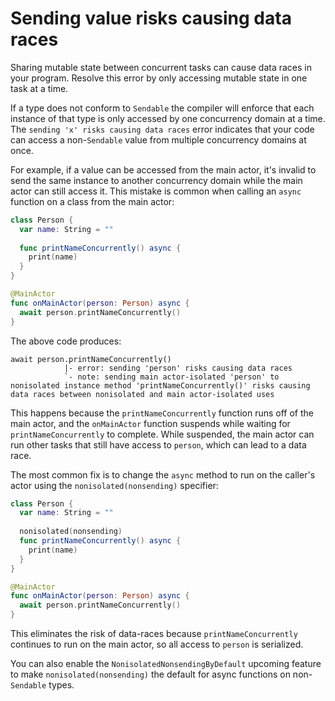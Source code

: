 # Sending value risks causing data races

Sharing mutable state between concurrent tasks can cause data races in your program. Resolve this error by only accessing mutable state in one task at a time.

If a type does not conform to `Sendable` the compiler will enforce that each instance of that type is only accessed by one concurrency domain at a time. The `sending 'x' risks causing data races` error indicates that your code can access a non-`Sendable` value from multiple concurrency domains at once.

For example, if a value can be accessed from the main actor, it's invalid to send the same instance to another concurrency domain while the main actor can still access it. This mistake is common when calling an `async` function on a class from the main actor:

```swift
class Person {
  var name: String = ""
    
  func printNameConcurrently() async {
    print(name)
  }
}

@MainActor
func onMainActor(person: Person) async {
  await person.printNameConcurrently()
}
```

The above code produces:

```
await person.printNameConcurrently()
            |- error: sending 'person' risks causing data races
            `- note: sending main actor-isolated 'person' to nonisolated instance method 'printNameConcurrently()' risks causing data races between nonisolated and main actor-isolated uses
```

This happens because the `printNameConcurrently` function runs off of the main actor, and the `onMainActor` function suspends while waiting for `printNameConcurrently` to complete. While suspended, the main actor can run other tasks that still have access to `person`, which can lead to a data race.

The most common fix is to change the `async` method to run on the caller's actor using the `nonisolated(nonsending)` specifier:

```swift
class Person {
  var name: String = ""
    
  nonisolated(nonsending)
  func printNameConcurrently() async {
    print(name)
  }
}

@MainActor
func onMainActor(person: Person) async {
  await person.printNameConcurrently()
}
```

This eliminates the risk of data-races because `printNameConcurrently` continues to run on the main actor, so all access to `person` is serialized.

You can also enable the `NonisolatedNonsendingByDefault` upcoming feature to make `nonisolated(nonsending)` the default for async functions on non-`Sendable` types.
